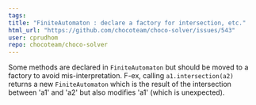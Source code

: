 ```yaml
---
tags: 
title: "FiniteAutomaton : declare a factory for intersection, etc."
html_url: "https://github.com/chocoteam/choco-solver/issues/543"
user: cprudhom
repo: chocoteam/choco-solver
---
```


Some methods are declared in `FiniteAutomaton` but should be moved to a factory to avoid mis-interpretation.
F-ex, calling `a1.intersection(a2)` returns a new `FiniteAutomaton` which is the result of the intersection between 'a1' and 'a2' but also modifies 'a1' (which is unexpected).